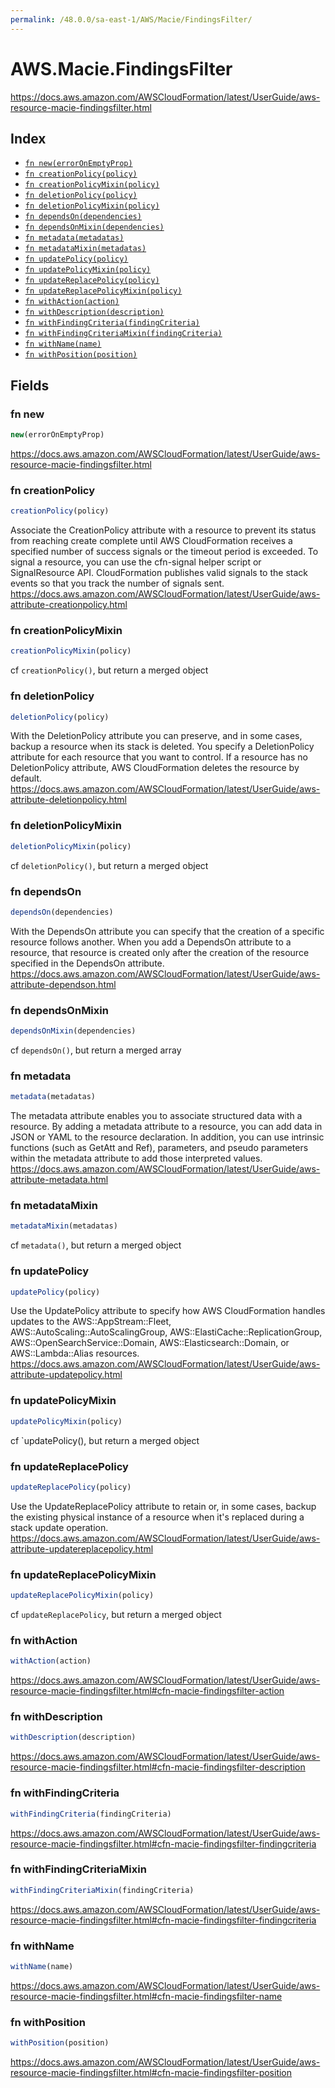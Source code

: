 ```yaml
---
permalink: /48.0.0/sa-east-1/AWS/Macie/FindingsFilter/
---
```


# AWS.Macie.FindingsFilter

https://docs.aws.amazon.com/AWSCloudFormation/latest/UserGuide/aws-resource-macie-findingsfilter.html

## Index

* [`fn new(errorOnEmptyProp)`](#fn-new)
* [`fn creationPolicy(policy)`](#fn-creationpolicy)
* [`fn creationPolicyMixin(policy)`](#fn-creationpolicymixin)
* [`fn deletionPolicy(policy)`](#fn-deletionpolicy)
* [`fn deletionPolicyMixin(policy)`](#fn-deletionpolicymixin)
* [`fn dependsOn(dependencies)`](#fn-dependson)
* [`fn dependsOnMixin(dependencies)`](#fn-dependsonmixin)
* [`fn metadata(metadatas)`](#fn-metadata)
* [`fn metadataMixin(metadatas)`](#fn-metadatamixin)
* [`fn updatePolicy(policy)`](#fn-updatepolicy)
* [`fn updatePolicyMixin(policy)`](#fn-updatepolicymixin)
* [`fn updateReplacePolicy(policy)`](#fn-updatereplacepolicy)
* [`fn updateReplacePolicyMixin(policy)`](#fn-updatereplacepolicymixin)
* [`fn withAction(action)`](#fn-withaction)
* [`fn withDescription(description)`](#fn-withdescription)
* [`fn withFindingCriteria(findingCriteria)`](#fn-withfindingcriteria)
* [`fn withFindingCriteriaMixin(findingCriteria)`](#fn-withfindingcriteriamixin)
* [`fn withName(name)`](#fn-withname)
* [`fn withPosition(position)`](#fn-withposition)

## Fields

### fn new

```ts
new(errorOnEmptyProp)
```

https://docs.aws.amazon.com/AWSCloudFormation/latest/UserGuide/aws-resource-macie-findingsfilter.html

### fn creationPolicy

```ts
creationPolicy(policy)
```

Associate the CreationPolicy attribute with a resource to prevent its status from reaching create complete until AWS CloudFormation receives a specified number of success signals or the timeout period is exceeded. To signal a resource, you can use the cfn-signal helper script or SignalResource API. CloudFormation publishes valid signals to the stack events so that you track the number of signals sent. 
https://docs.aws.amazon.com/AWSCloudFormation/latest/UserGuide/aws-attribute-creationpolicy.html

### fn creationPolicyMixin

```ts
creationPolicyMixin(policy)
```

cf `creationPolicy()`, but return a merged object

### fn deletionPolicy

```ts
deletionPolicy(policy)
```

With the DeletionPolicy attribute you can preserve, and in some cases, backup a resource when its stack is deleted. You specify a DeletionPolicy attribute for each resource that you want to control. If a resource has no DeletionPolicy attribute, AWS CloudFormation deletes the resource by default. 
https://docs.aws.amazon.com/AWSCloudFormation/latest/UserGuide/aws-attribute-deletionpolicy.html

### fn deletionPolicyMixin

```ts
deletionPolicyMixin(policy)
```

cf `deletionPolicy()`, but return a merged object

### fn dependsOn

```ts
dependsOn(dependencies)
```

With the DependsOn attribute you can specify that the creation of a specific resource follows another. When you add a DependsOn attribute to a resource, that resource is created only after the creation of the resource specified in the DependsOn attribute. 
https://docs.aws.amazon.com/AWSCloudFormation/latest/UserGuide/aws-attribute-dependson.html

### fn dependsOnMixin

```ts
dependsOnMixin(dependencies)
```

cf `dependsOn()`, but return a merged array

### fn metadata

```ts
metadata(metadatas)
```

The metadata attribute enables you to associate structured data with a resource. By adding a metadata attribute to a resource, you can add data in JSON or YAML to the resource declaration. In addition, you can use intrinsic functions (such as GetAtt and Ref), parameters, and pseudo parameters within the metadata attribute to add those interpreted values. 
https://docs.aws.amazon.com/AWSCloudFormation/latest/UserGuide/aws-attribute-metadata.html

### fn metadataMixin

```ts
metadataMixin(metadatas)
```

cf `metadata()`, but return a merged object

### fn updatePolicy

```ts
updatePolicy(policy)
```

Use the UpdatePolicy attribute to specify how AWS CloudFormation handles updates to the AWS::AppStream::Fleet, AWS::AutoScaling::AutoScalingGroup, AWS::ElastiCache::ReplicationGroup, AWS::OpenSearchService::Domain, AWS::Elasticsearch::Domain, or AWS::Lambda::Alias resources. 
https://docs.aws.amazon.com/AWSCloudFormation/latest/UserGuide/aws-attribute-updatepolicy.html

### fn updatePolicyMixin

```ts
updatePolicyMixin(policy)
```

cf `updatePolicy(), but return a merged object

### fn updateReplacePolicy

```ts
updateReplacePolicy(policy)
```

Use the UpdateReplacePolicy attribute to retain or, in some cases, backup the existing physical instance of a resource when it's replaced during a stack update operation. 
https://docs.aws.amazon.com/AWSCloudFormation/latest/UserGuide/aws-attribute-updatereplacepolicy.html

### fn updateReplacePolicyMixin

```ts
updateReplacePolicyMixin(policy)
```

cf `updateReplacePolicy`, but return a merged object

### fn withAction

```ts
withAction(action)
```

https://docs.aws.amazon.com/AWSCloudFormation/latest/UserGuide/aws-resource-macie-findingsfilter.html#cfn-macie-findingsfilter-action

### fn withDescription

```ts
withDescription(description)
```

https://docs.aws.amazon.com/AWSCloudFormation/latest/UserGuide/aws-resource-macie-findingsfilter.html#cfn-macie-findingsfilter-description

### fn withFindingCriteria

```ts
withFindingCriteria(findingCriteria)
```

https://docs.aws.amazon.com/AWSCloudFormation/latest/UserGuide/aws-resource-macie-findingsfilter.html#cfn-macie-findingsfilter-findingcriteria

### fn withFindingCriteriaMixin

```ts
withFindingCriteriaMixin(findingCriteria)
```

https://docs.aws.amazon.com/AWSCloudFormation/latest/UserGuide/aws-resource-macie-findingsfilter.html#cfn-macie-findingsfilter-findingcriteria

### fn withName

```ts
withName(name)
```

https://docs.aws.amazon.com/AWSCloudFormation/latest/UserGuide/aws-resource-macie-findingsfilter.html#cfn-macie-findingsfilter-name

### fn withPosition

```ts
withPosition(position)
```

https://docs.aws.amazon.com/AWSCloudFormation/latest/UserGuide/aws-resource-macie-findingsfilter.html#cfn-macie-findingsfilter-position